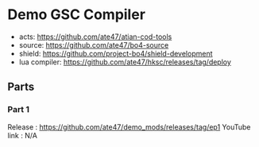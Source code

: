 # Demo GSC Compiler

- acts: https://github.com/ate47/atian-cod-tools
- source: https://github.com/ate47/bo4-source
- shield: https://github.com/project-bo4/shield-development
- lua compiler: https://github.com/ate47/hksc/releases/tag/deploy

## Parts

### Part 1

Release : https://github.com/ate47/demo_mods/releases/tag/ep1
YouTube link : N/A
